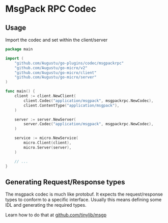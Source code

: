 # MsgPack RPC Codec

## Usage

Import the codec and set within the client/server
```go
package main

import (
    "github.com/Augustu/go-plugins/codec/msgpackrpc"
    "github.com/Augustu/go-micro/v2"
    "github.com/Augustu/go-micro/client"
    "github.com/Augustu/go-micro/server"
)

func main() {
    client := client.NewClient(
        client.Codec("application/msgpack", msgpackrpc.NewCodec),
        client.ContentType("application/msgpack"),
    )

    server := server.NewServer(
        server.Codec("application/msgpack", msgpackrpc.NewCodec),
    )

    service := micro.NewService(
        micro.Client(client),
        micro.Server(server),
    )

    // ...
}
```

## Generating Request/Response types

The msgpack codec is much like protobuf. It expects the request/response types to conform to a specific interface. Usually this 
means defining some IDL and generating the required types. 

Learn how to do that at [github.com/tinylib/msgp](https://github.com/tinylib/msgp)

